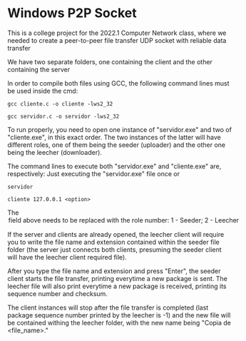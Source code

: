 # Windows P2P Socket
This is a college project for the 2022.1 Computer Network class, where we needed to create a peer-to-peer file transfer UDP socket with reliable data transfer

We have two separate folders, one containing the client and the other containing the server

In order to compile both files using GCC, the following command lines must be used inside the cmd:

```
gcc cliente.c -o cliente -lws2_32
```
```
gcc servidor.c -o servidor -lws2_32
```

To run properly, you need to open one instance of "servidor.exe" and two of "cliente.exe", in this exact order. The two instances of the latter will have different roles, one of them being the seeder (uploader) and the other one being the leecher (downloader).

The command lines to execute both "servidor.exe" and "cliente.exe" are, respectively:
Just executing the "servidor.exe" file once or
```
servidor
```

```
cliente 127.0.0.1 <option>
```
The <option> field above needs to be replaced with the role number: 1 - Seeder; 2 - Leecher

If the server and clients are already opened, the leecher client will require you to write the file name and extension contained within the seeder file folder (the server just connects both clients, presuming the seeder client will have the leecher client required file).

After you type the file name and extension and press "Enter", the seeder client starts the file transfer, printing everytime a new package is sent. The leecher file will also print everytime a new package is received, printing its sequence number and checksum.

The client instances will stop after the file transfer is completed (last package sequence number printed by the leecher is -1) and the new file will be contained withing the leecher folder, with the new name being "Copia de <file_name>.<extension>"
